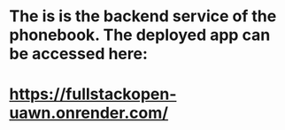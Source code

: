 # The is is the backend service of the phonebook. The deployed app can be accessed here:
# https://fullstackopen-uawn.onrender.com/
